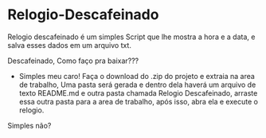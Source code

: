 # Relogio-Descafeinado

Relogio descafeinado é um simples Script que lhe mostra a hora e a data, e salva esses dados em um arquivo txt.

Descafeinado, Como faço pra baixar??? 
- Simples meu caro! Faça o download do .zip do projeto e extraia na area de trabalho, Uma pasta será gerada e dentro dela haverá um arquivo de texto README.md e outra pasta chamada Relogio Descafeinado, arraste essa outra pasta para a area de trabalho, após isso, abra ela e execute o relogio.


Simples não?
